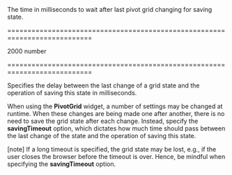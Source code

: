 <!--**
/*-------------------------------------------
    Auto-generated file. Do not modify.
-------------------------------------------

**-->
<!--d-->The time in milliseconds to wait after last pivot grid changing for saving state.<!--/d-->
===========================================================================
<!--default-->2000<!--/default-->
<!--type-->number<!--/type-->
===========================================================================

<!--shortDescription-->
Specifies the delay between the last change of a grid state and the operation of saving this state in milliseconds.
<!--/shortDescription-->

<!--fullDescription-->
When using the **PivotGrid** widget, a number of settings may be changed at runtime. When these changes are being made one after another, there is no need to save the grid state after each change. Instead, specify the **savingTimeout** option, which dictates how much time should pass between the last change of the state and the operation of saving this state.

[note] If a long timeout is specified, the grid state may be lost, e.g., if the user closes the browser before the timeout is over. Hence, be mindful when specifying the **savingTimeout** option.
<!--/fullDescription-->
